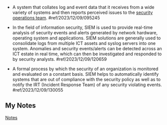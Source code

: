 - A system that collates log and event data that it receives from a wide variety of systems and then reports perceived issues to the [security operations team](security-operations-centre.md). #ref/2023/12/09/095245

- In the field of information security, SIEM is used to provide real-time analysis of security events and alerts generated by network hardware, operating system and applications. SIEM solutions are generally used to consolidate logs from multiple ICT assets and syslog servers into one system. Anomalies and security events/alerts can be detected across an ICT estate in real time, which can then be investigated and responded to by security analysts. #ref/2023/12/09/120659
- A formal process by which the security of an organization is monitored and evaluated on a constant basis. SIEM helps to automatically identify systems that are out of compliance with the security policy as well as to notify the IRT (Incident Response Team) of any security violating events. #ref/2023/12/09/130055
## My Notes
[Notes](mynotes/siem-notes.md)
